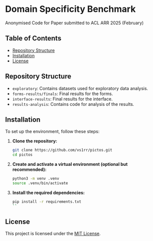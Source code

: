 # Domain Specificity Benchmark

Anonymised Code for Paper submitted to ACL ARR 2025 (February) 

## Table of Contents

- [Repository Structure](#repository-structure)
- [Installation](#installation)
- [License](#license)

## Repository Structure

- `exploratory`: Contains datasets used for exploratory data analysis.
- `forms-results/finals`: Final results for the forms.
- `interface-results`: Final results for the interface.
- `results-analysis`: Contains code for analysis of the results.

## Installation

To set up the environment, follow these steps:

1. **Clone the repository:**

   ```bash
   git clone https://github.com/vs1rr/pictos.git
   cd pictos
   ```

2. **Create and activate a virtual environment (optional but recommended):**

   ```bash
   python3 -m venv .venv
   source .venv/bin/activate
   ```

3. **Install the required dependencies:**

   ```bash
   pip install -r requirements.txt
   ``

## License

This project is licensed under the [MIT License](LICENSE).
